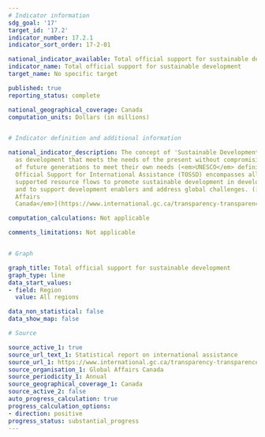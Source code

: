 ```yaml
---
# Indicator information
sdg_goal: '17'
target_id: '17.2'
indicator_number: 17.2.1
indicator_sort_order: 17-2-01

national_indicator_available: Total official support for sustainable development
indicator_name: Total official support for sustainable development
target_name: No specific target

published: true
reporting_status: complete

national_geographical_coverage: Canada
computation_units: Dollars (in millions)


# Indicator definition and additional information

national_indicator_description: The concept of 'Sustainable Development' is defined
  as development that meets the needs of the present without compromising the ability
  of future generations to meet their own needs (<em>UNESCO</em> definition). Total
  Official Support for International Assistance (TOSSD) encompasses all officially
  supported resource flows to promote sustainable development in developing countries
  and to support development enablers and address global challenges. ([<em>Global
  Affairs 
  Canada</em>](https://www.international.gc.ca/transparency-transparence/international-assistance-report-stat-rapport-aide-internationale/2019-2020.aspx?lang=eng#a1_7))

computation_calculations: Not applicable

comments_limitations: Not applicable


# Graph

graph_title: Total official support for sustainable development
graph_type: line
data_start_values:
- field: Region
  value: All regions

data_non_statistical: false
data_show_map: false

# Source

source_active_1: true
source_url_text_1: Statistical report on international assistance
source_url_1: https://www.international.gc.ca/transparency-transparence/international-assistance-report-stat-rapport-aide-internationale/index.aspx?lang=eng
source_organisation_1: Global Affairs Canada
source_periodicity_1: Annual
source_geographical_coverage_1: Canada
source_active_2: false
auto_progress_calculation: true
progress_calculation_options:
- direction: positive
progress_status: substantial_progress
---
```

